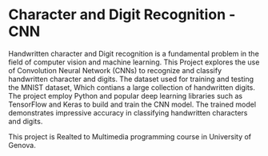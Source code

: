 # Character and Digit Recognition - CNN 

Handwritten character and Digit recognition is a fundamental problem in the field of computer vision and machine learning.
This Project explores the use of Convolution Neural Network (CNNs) to recognize and classify handwritten character and digits.
The dataset used for training and testing the MNIST dataset, Which contians a large collection of handwritten digits. The project employ Python and popular deep learning libraries such as TensorFlow and Keras to build and train the CNN model.
The trained model demonstrates impressive accuracy in classifying handwritten characters and digits.


This project is Realted to Multimedia programming course in University of Genova.

